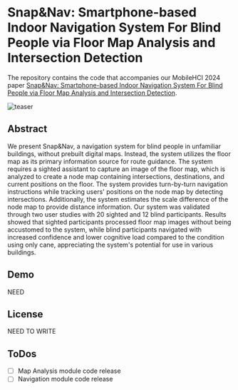 # Snap&Nav: Smartphone-based Indoor Navigation System For Blind People via Floor Map Analysis and Intersection Detection
The repository contains the code that accompanies our MobileHCI 2024 paper [Snap&Nav: Smartphone-based Indoor Navigation System For Blind People via Floor Map Analysis and Intersection Detection](https://doi.org/10.1145/3676522).

![teaser](https://github.com/user-attachments/assets/dbe1df48-a386-402d-b3cc-85f1aa9248db)


## Abstract
We present Snap&Nav, a navigation system for blind people in unfamiliar buildings, without prebuilt digital maps. Instead, the system utilizes the floor map as its primary information source for route guidance. The system requires a sighted assistant to capture an image of the floor map, which is analyzed to create a node map containing intersections, destinations, and current positions on the floor. The system provides turn-by-turn navigation instructions while tracking users' positions on the node map by detecting intersections. Additionally, the system estimates the scale difference of the node map to provide distance information. Our system was validated through two user studies with 20 sighted and 12 blind participants. Results showed that sighted participants processed floor map images without being accustomed to the system, while blind participants navigated with increased confidence and lower cognitive load compared to the condition using only cane, appreciating the system's potential for use in various buildings.

## Demo
NEED 

## License
NEED TO WRITE

## ToDos
- [ ] Map Analysis module code release
- [ ] Navigation module code release
